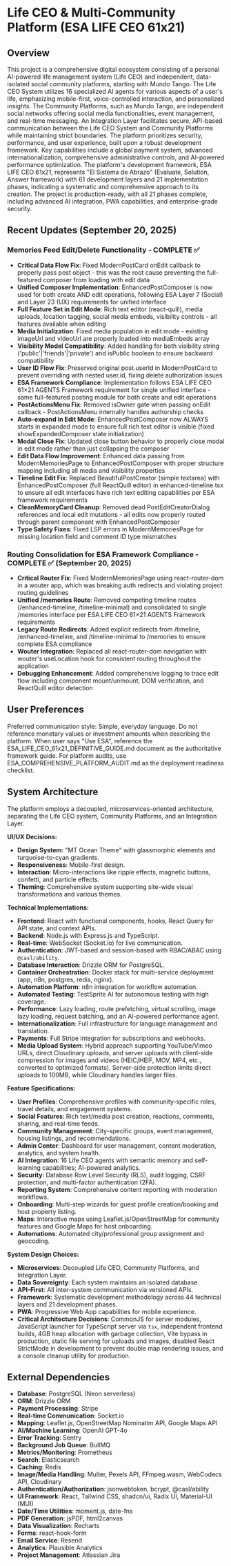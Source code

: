 # Life CEO & Multi-Community Platform (ESA LIFE CEO 61x21)

## Overview

This project is a comprehensive digital ecosystem consisting of a personal AI-powered life management system (Life CEO) and independent, data-isolated social community platforms, starting with Mundo Tango. The Life CEO System utilizes 16 specialized AI agents for various aspects of a user's life, emphasizing mobile-first, voice-controlled interaction, and personalized insights. The Community Platforms, such as Mundo Tango, are independent social networks offering social media functionalities, event management, and real-time messaging. An Integration Layer facilitates secure, API-based communication between the Life CEO System and Community Platforms while maintaining strict boundaries. The platform prioritizes security, performance, and user experience, built upon a robust development framework. Key capabilities include a global payment system, advanced internationalization, comprehensive administrative controls, and AI-powered performance optimization. The platform's development framework, ESA LIFE CEO 61x21, represents "El Sistema de Abrazo" (Evaluate, Solution, Answer framework) with 61 development layers and 21 implementation phases, indicating a systematic and comprehensive approach to its creation. The project is production-ready, with all 21 phases complete, including advanced AI integration, PWA capabilities, and enterprise-grade security.

## Recent Updates (September 20, 2025)

### Memories Feed Edit/Delete Functionality - COMPLETE ✅
- **Critical Data Flow Fix**: Fixed ModernPostCard onEdit callback to properly pass post object - this was the root cause preventing the full-featured composer from loading with edit data
- **Unified Composer Implementation**: EnhancedPostComposer is now used for both create AND edit operations, following ESA Layer 7 (Social) and Layer 23 (UX) requirements for unified interface
- **Full Feature Set in Edit Mode**: Rich text editor (react-quill), media uploads, location tagging, social media embeds, visibility controls - all features available when editing
- **Media Initialization**: Fixed media population in edit mode - existing imageUrl and videoUrl are properly loaded into mediaEmbeds array
- **Visibility Model Compatibility**: Added handling for both visibility string ('public'|'friends'|'private') and isPublic boolean to ensure backward compatibility
- **User ID Flow Fix**: Preserved original post.userId in ModernPostCard to prevent overriding with nested user.id, fixing delete authorization issues
- **ESA Framework Compliance**: Implementation follows ESA LIFE CEO 61×21 AGENTS Framework requirement for single unified interface - same full-featured posting module for both create and edit operations
- **PostActionsMenu Fix**: Removed isOwner gate when passing onEdit callback - PostActionsMenu internally handles authorship checks
- **Auto-expand in Edit Mode**: EnhancedPostComposer now ALWAYS starts in expanded mode to ensure full rich text editor is visible (fixed showExpandedComposer state initialization)
- **Modal Close Fix**: Updated close button behavior to properly close modal in edit mode rather than just collapsing the composer
- **Edit Data Flow Improvement**: Enhanced data passing from ModernMemoriesPage to EnhancedPostComposer with proper structure mapping including all media and visibility properties
- **Timeline Edit Fix**: Replaced BeautifulPostCreator (simple textarea) with EnhancedPostComposer (full ReactQuill editor) in enhanced-timeline.tsx to ensure all edit interfaces have rich text editing capabilities per ESA framework requirements
- **CleanMemoryCard Cleanup**: Removed dead PostEditCreatorDialog references and local edit mutations - all edits now properly routed through parent component with EnhancedPostComposer
- **Type Safety Fixes**: Fixed LSP errors in ModernMemoriesPage for missing location field and comment ID type mismatches

### Routing Consolidation for ESA Framework Compliance - COMPLETE ✅ (September 20, 2025)
- **Critical Router Fix**: Fixed ModernMemoriesPage using react-router-dom in a wouter app, which was breaking auth redirects and violating project routing guidelines
- **Unified /memories Route**: Removed competing timeline routes (/enhanced-timeline, /timeline-minimal) and consolidated to single /memories interface per ESA LIFE CEO 61×21 AGENTS Framework requirements
- **Legacy Route Redirects**: Added explicit redirects from /timeline, /enhanced-timeline, and /timeline-minimal to /memories to ensure complete ESA compliance
- **Wouter Integration**: Replaced all react-router-dom navigation with wouter's useLocation hook for consistent routing throughout the application
- **Debugging Enhancement**: Added comprehensive logging to trace edit flow including component mount/unmount, DOM verification, and ReactQuill editor detection

## User Preferences

Preferred communication style: Simple, everyday language.
Do not reference monetary values or investment amounts when describing the platform.
When user says "Use ESA", reference the ESA_LIFE_CEO_61x21_DEFINITIVE_GUIDE.md document as the authoritative framework guide.
For platform audits, use ESA_COMPREHENSIVE_PLATFORM_AUDIT.md as the deployment readiness checklist.

## System Architecture

The platform employs a decoupled, microservices-oriented architecture, separating the Life CEO system, Community Platforms, and an Integration Layer.

**UI/UX Decisions:**
- **Design System**: "MT Ocean Theme" with glassmorphic elements and turquoise-to-cyan gradients.
- **Responsiveness**: Mobile-first design.
- **Interaction**: Micro-interactions like ripple effects, magnetic buttons, confetti, and particle effects.
- **Theming**: Comprehensive system supporting site-wide visual transformations and various themes.

**Technical Implementations:**
- **Frontend**: React with functional components, hooks, React Query for API state, and context APIs.
- **Backend**: Node.js with Express.js and TypeScript.
- **Real-time**: WebSocket (Socket.io) for live communication.
- **Authentication**: JWT-based and session-based with RBAC/ABAC using `@casl/ability`.
- **Database Interaction**: Drizzle ORM for PostgreSQL.
- **Container Orchestration**: Docker stack for multi-service deployment (app, n8n, postgres, redis, nginx).
- **Automation Platform**: n8n integration for workflow automation.
- **Automated Testing**: TestSprite AI for autonomous testing with high coverage.
- **Performance**: Lazy loading, route prefetching, virtual scrolling, image lazy loading, request batching, and an AI-powered performance agent.
- **Internationalization**: Full infrastructure for language management and translation.
- **Payments**: Full Stripe integration for subscriptions and webhooks.
- **Media Upload System**: Hybrid approach supporting YouTube/Vimeo URLs, direct Cloudinary uploads, and server uploads with client-side compression for images and videos (HEIC/HEIF, MOV, MP4, etc., converted to optimized formats). Server-side protection limits direct uploads to 100MB, while Cloudinary handles larger files.

**Feature Specifications:**
- **User Profiles**: Comprehensive profiles with community-specific roles, travel details, and engagement systems.
- **Social Features**: Rich text/media post creation, reactions, comments, sharing, and real-time feeds.
- **Community Management**: City-specific groups, event management, housing listings, and recommendations.
- **Admin Center**: Dashboard for user management, content moderation, analytics, and system health.
- **AI Integration**: 16 Life CEO agents with semantic memory and self-learning capabilities; AI-powered analytics.
- **Security**: Database Row Level Security (RLS), audit logging, CSRF protection, and multi-factor authentication (2FA).
- **Reporting System**: Comprehensive content reporting with moderation workflows.
- **Onboarding**: Multi-step wizards for guest profile creation/booking and host property listing.
- **Maps**: Interactive maps using Leaflet.js/OpenStreetMap for community features and Google Maps for host onboarding.
- **Automations**: Automated city/professional group assignment and geocoding.

**System Design Choices:**
- **Microservices**: Decoupled Life CEO, Community Platforms, and Integration Layer.
- **Data Sovereignty**: Each system maintains an isolated database.
- **API-First**: All inter-system communication via versioned APIs.
- **Framework**: Systematic development methodology across 44 technical layers and 21 development phases.
- **PWA**: Progressive Web App capabilities for mobile experience.
- **Critical Architecture Decisions**: CommonJS for server modules, JavaScript launcher for TypeScript server via `tsx`, independent frontend builds, 4GB heap allocation with garbage collection, Vite bypass in production, static file serving for uploads and images, disabled React StrictMode in development to prevent double map rendering issues, and a console cleanup utility for production.

## External Dependencies

- **Database**: PostgreSQL (Neon serverless)
- **ORM**: Drizzle ORM
- **Payment Processing**: Stripe
- **Real-time Communication**: Socket.io
- **Mapping**: Leaflet.js, OpenStreetMap Nominatim API, Google Maps API
- **AI/Machine Learning**: OpenAI GPT-4o
- **Error Tracking**: Sentry
- **Background Job Queue**: BullMQ
- **Metrics/Monitoring**: Prometheus
- **Search**: Elasticsearch
- **Caching**: Redis
- **Image/Media Handling**: Multer, Pexels API, FFmpeg.wasm, WebCodecs API, Cloudinary
- **Authentication/Authorization**: jsonwebtoken, bcrypt, @casl/ability
- **UI Framework**: React, Tailwind CSS, shadcn/ui, Radix UI, Material-UI (MUI)
- **Date/Time Utilities**: moment.js, date-fns
- **PDF Generation**: jsPDF, html2canvas
- **Data Visualization**: Recharts
- **Forms**: react-hook-form
- **Email Service**: Resend
- **Analytics**: Plausible Analytics
- **Project Management**: Atlassian Jira